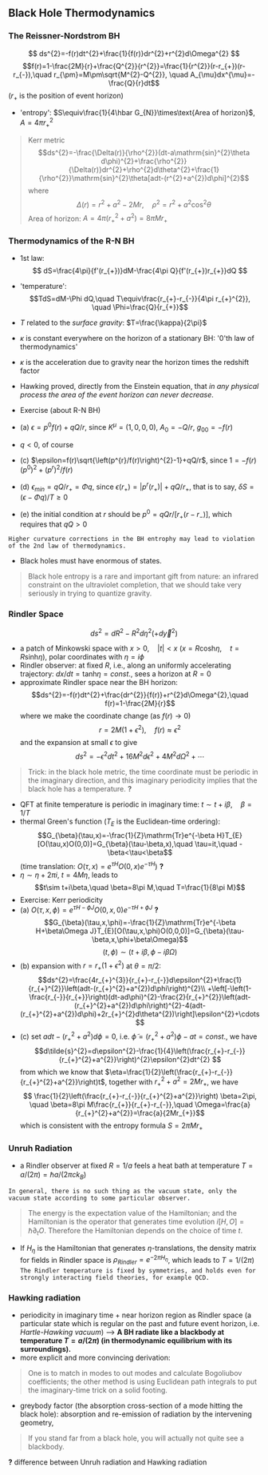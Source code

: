 ## Black Hole Thermodynamics

### The Reissner-Nordstrom BH
$$ ds^{2}=-f(r)dt^{2}+\frac{1}{f(r)}dr^{2}+r^{2}d\Omega^{2} $$
$$f(r)=1-\frac{2M}{r}+\frac{Q^{2}}{r^{2}}=\frac{1}{r^{2}}(r-r_{+})(r-r_{-}),\quad r_{\pm}=M\pm\sqrt{M^{2}-Q^{2}}, \quad A_{\mu}dx^{\mu}=-\frac{Q}{r}dt$$
($r_{+}$ is the position of event horizon)  

- 'entropy': $S\equiv\frac{1}{4\hbar G_{N}}\times\text{Area of horizon}$, $A=4\pi r_{+}^{2}$

> Kerr metric
> $$ds^{2}=-\frac{\Delta(r)}{\rho^{2}}(dt-a\mathrm{sin}^{2}\theta d\phi)^{2}+\frac{\rho^{2}}{\Delta(r)}dr^{2}+\rho^{2}d\theta^{2}+\frac{1}{\rho^{2}}\mathrm{sin}^{2}\theta[adt-(r^{2}+a^{2})d\phi]^{2}$$
> where 
$$\Delta(r)=r^{2}+a^{2}-2Mr,\quad \rho^{2}=r^{2}+a^{2}\mathrm{cos}^{2}\theta$$
> Area of horizon: $A=4\pi(r_{+}^{2}+a^{2})=8\pi Mr_{+}$

### Thermodynamics of the R-N BH
- 1st law:
$$ dS=\frac{4\pi}{f'(r_{+})}dM-\frac{4\pi Q}{f'(r_{+})r_{+}}dQ $$
- 'temperature':
$$TdS=dM-\Phi dQ,\quad T\equiv\frac{r_{+}-r_{-}}{4\pi r_{+}^{2}}, \quad \Phi=\frac{Q}{r_{+}}$$
- $T$ related to the _surface gravity_: $T=\frac{\kappa}{2\pi}$  
 - $\kappa$ is constant everywhere on the horizon of a stationary BH: '0'th law of thermodynamics'
 - $\kappa$ is the acceleration due to gravity near the horizon times the redshift factor  
- Hawking proved, directly from the Einstein equation, that _in any physical process the area of the event horizon can never decrease_.

- Exercise (about R-N BH)
 - (a) $\epsilon=p^{0}f(r)+qQ/r$, since $K^{\mu}=(1,0,0,0)$, $A_{0}=-Q/r$, $g_{00}=-f(r)$
 - $q<0$, of course
 - (c) $\epsilon=f(r)\sqrt{\left(p^{r}/f(r)\right)^{2}-1}+qQ/r$, since $1=-f(r)(p^{0})^{2}+(p^{r})^{2}/f(r)$
 - (d) $\epsilon_{min}=qQ/r_{+}=\Phi q$, since $\epsilon(r_{+})=|p^{r}(r_{+})|+qQ/r_{+}$, that is to say, $\delta S=(\epsilon-\Phi q)/T\ge 0$
 - (e) the initial condition at $r$ should be $p^{0}=qQr/[r_{+}(r-r_{-})]$, which requires that $qQ>0$  

`Higher curvature corrections in the BH entrophy may lead to violation of the 2nd law of thermodynamics.`

- Black holes must have enormous of states.  

> Black hole entropy is a rare and important gift from nature: an infrared constraint on the ultraviolet completion, that we should take very seriously in trying to quantize gravity.

### Rindler Space
$$ds^{2}=dR^{2}-R^{2}d\eta^{2}(+d\vec{y}^{2})$$

- a patch of Minkowski space with $x>0,\quad |t|<x$ ($x=R\mathrm{cosh}\eta,\quad t=R\mathrm{sinh}\eta$), polar coordinates with $\eta=i\phi$
- Rindler observer: at fixed $R$, i.e., along an uniformly accelerating trajectory: $dx/dt=\mathrm{tanh}\eta=const.$, sees a horizon at $R=0$
- approximate Rindler space near the BH horizon:  
$$ds^{2}=-f(r)dt^{2}+\frac{dr^{2}}{f(r)}+r^{2}d\Omega^{2},\quad f(r)=1-\frac{2M}{r}$$
where we make the coordinate change (as $f(r)\rightarrow 0$)
$$r=2M(1+\epsilon^{2}),\quad f(r)\approx \epsilon^{2}$$
and the expansion at small $\epsilon$ to give
$$ds^{2}=-\epsilon^{2}dt^{2}+16M^{2}d\epsilon^{2}+4M^{2}d\Omega^{2}+\cdots$$

> Trick: in the black hole metric, the time coordinate must be periodic in the imaginary direction, and this imaginary periodicity implies that the black hole has a temperature. **?**


- QFT at finite temperature is periodic in imaginary time: $t\sim t+i\beta,\quad \beta=1/T$
- thermal Green's function ($T_{E}$ is the Euclidean-time ordering):
$$G_{\beta}(\tau,x)=-\frac{1}{Z}\mathrm{Tr}e^{-\beta H}T_{E}[O(\tau,x)O(0,0)]=G_{\beta}(\tau-\beta,x),\quad \tau=it,\quad -\beta<\tau<\beta$$ 
(time translation: $O(\tau,x)=e^{\tau H}O(0,x)e^{-\tau H}$) **?**
- $\eta\sim \eta+2\pi i$, $t=4M\eta$, leads to 
$$t\sim t+i\beta,\quad \beta=8\pi M,\quad T=\frac{1}{8\pi M}$$
- Exercise: Kerr periodicity
 - (a) $O(\tau,x,\phi)=e^{\tau H-\phi J}O(0,x,0)e^{-\tau H+\phi J}$ **?** 
$$G_{\beta}(\tau,x,\phi)=-\frac{1}{Z}\mathrm{Tr}e^{-\beta H+\beta\Omega J}T_{E}[O(\tau,x,\phi)O(0,0,0)]=G_{\beta}(\tau-\beta,x,\phi+\beta\Omega)$$
$$(t,\phi)\sim(t+i\beta,\phi-i\beta\Omega)$$
 - (b) expansion with $r=r_{+}(1+\epsilon^{2})$ at $\theta=\pi/2$:
$$ds^{2}=\frac{4r_{+}^{3}}{r_{+}-r_{-}}d\epsilon^{2}+\frac{1}{r_{+}^{2}}\left(adt-(r_{+}^{2}+a^{2})d\phi\right)^{2}\\
+\left[-\left(1-\frac{r_{-}}{r_{+}}\right)(dt-ad\phi)^{2}-\frac{2}{r_{+}^{2}}\left(adt-(r_{+}^{2}+a^{2})d\phi\right)^{2}-4(adt-(r_{+}^{2}+a^{2})d\phi)+2r_{+}^{2}d\theta^{2})\right]\epsilon^{2}+\cdots$$
 - (c) set $adt-(r_{+}^{2}+a^{2})d\phi=0$, i.e. $\tilde{\phi}=(r_{+}^{2}+a^{2})\phi-at=const.$, we have  
$$d\tilde{s}^{2}=d\epsilon^{2}-\frac{1}{4}\left(\frac{r_{+}-r_{-}}{r_{+}^{2}+a^{2}}\right)^{2}\epsilon^{2}dt^{2} $$
from which we know that $\eta=\frac{1}{2}\left(\frac{r_{+}-r_{-}}{r_{+}^{2}+a^{2}}\right)t$, together with $r_{+}^{2}+a^{2}=2Mr_{+}$, we have 
$$ \frac{1}{2}\left(\frac{r_{+}-r_{-}}{r_{+}^{2}+a^{2}}\right) \beta=2\pi, \quad \beta=8\pi M\frac{r_{+}}{r_{+}-r_{-}},\quad \Omega=\frac{a}{r_{+}^{2}+a^{2}}=\frac{a}{2Mr_{+}}$$
which is consistent with the entropy formula $S=2\pi Mr_{+}$

### Unruh Radiation
- a Rindler observer at fixed $R=1/a$ feels a heat bath at temperature $T=a/(2\pi)=\hbar a/(2\pi ck_{B})$  

`In general, there is no such thing as the vacuum state, only the vacuum state according to some particular observer.`
> The energy is the expectation value of the Hamiltonian; and the Hamiltonian is the operator that generates time evolution $i[H,O]=\hbar\partial_{t}O$. Therefore the Hamiltonian depends on the choice of time $t$.

- If $H_{\eta}$ is the Hamiltonian that generates $\eta$-translations, the density matrix for fields in Rindler space is $\rho_{Rindler}=e^{-2\pi H_{\eta}}$, which leads to $T=1/(2\pi)$
`The Rindler temperature is fixed by symmetries, and holds even for strongly interacting field theories, for example QCD.`

### Hawking radiation
- periodicity in imaginary time + near horizon region as Rindler space (a particular state which is regular on the past and future event horizon, i.e. _Hartle-Hawking vacuum_) --> **A BH radiate like a blackbody at temperature $T=a/(2\pi)$ (in thermodynamic equilibrium with its surroundings).**
- more explicit and more convincing derivation:
> One is to match in modes to out modes and calculate Bogoliubov coefficients; 
> the other method is using Euclidean path integrals to put the imaginary-time trick on a solid footing.

- greybody factor (the absorption cross-section of a mode hitting the black hole): absorption and re-emission of radiation by the intervening geometry, 
> If you stand far from a black hole, you will actually not quite see a blackbody.


**?** difference between Unruh radiation and Hawking radiation
